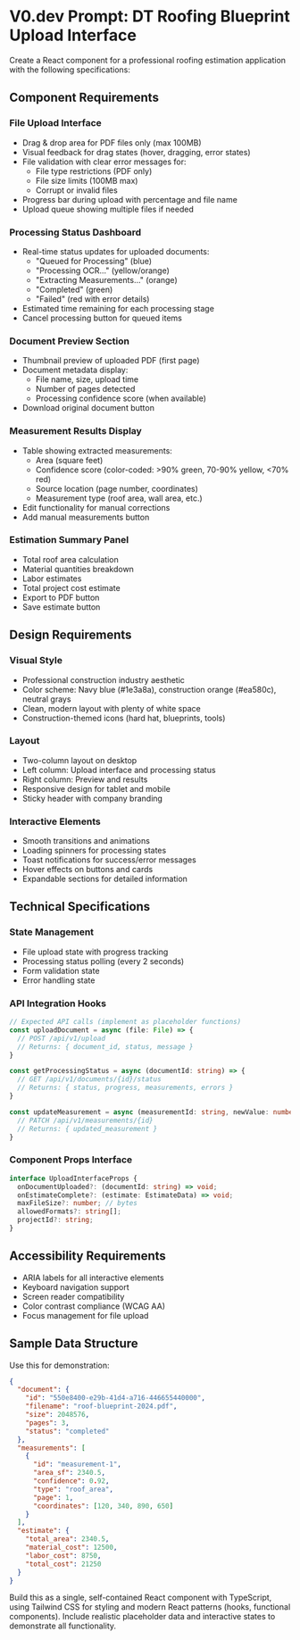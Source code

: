 # V0.dev Prompt: DT Roofing Blueprint Upload Interface

Create a React component for a professional roofing estimation application with the following specifications:

## Component Requirements

### **File Upload Interface**

- Drag & drop area for PDF files only (max 100MB)
- Visual feedback for drag states (hover, dragging, error states)
- File validation with clear error messages for:
  - File type restrictions (PDF only)
  - File size limits (100MB max)
  - Corrupt or invalid files
- Progress bar during upload with percentage and file name
- Upload queue showing multiple files if needed

### **Processing Status Dashboard**

- Real-time status updates for uploaded documents:
  - "Queued for Processing" (blue)
  - "Processing OCR..." (yellow/orange)
  - "Extracting Measurements..." (orange)
  - "Completed" (green)
  - "Failed" (red with error details)
- Estimated time remaining for each processing stage
- Cancel processing button for queued items

### **Document Preview Section**

- Thumbnail preview of uploaded PDF (first page)
- Document metadata display:
  - File name, size, upload time
  - Number of pages detected
  - Processing confidence score (when available)
- Download original document button

### **Measurement Results Display**

- Table showing extracted measurements:
  - Area (square feet)
  - Confidence score (color-coded: >90% green, 70-90% yellow, <70% red)
  - Source location (page number, coordinates)
  - Measurement type (roof area, wall area, etc.)
- Edit functionality for manual corrections
- Add manual measurements button

### **Estimation Summary Panel**

- Total roof area calculation
- Material quantities breakdown
- Labor estimates
- Total project cost estimate
- Export to PDF button
- Save estimate button

## Design Requirements

### **Visual Style**

- Professional construction industry aesthetic
- Color scheme: Navy blue (#1e3a8a), construction orange (#ea580c), neutral grays
- Clean, modern layout with plenty of white space
- Construction-themed icons (hard hat, blueprints, tools)

### **Layout**

- Two-column layout on desktop
- Left column: Upload interface and processing status
- Right column: Preview and results
- Responsive design for tablet and mobile
- Sticky header with company branding

### **Interactive Elements**

- Smooth transitions and animations
- Loading spinners for processing states
- Toast notifications for success/error messages
- Hover effects on buttons and cards
- Expandable sections for detailed information

## Technical Specifications

### **State Management**

- File upload state with progress tracking
- Processing status polling (every 2 seconds)
- Form validation state
- Error handling state

### **API Integration Hooks**

```typescript
// Expected API calls (implement as placeholder functions)
const uploadDocument = async (file: File) => {
  // POST /api/v1/upload
  // Returns: { document_id, status, message }
}

const getProcessingStatus = async (documentId: string) => {
  // GET /api/v1/documents/{id}/status
  // Returns: { status, progress, measurements, errors }
}

const updateMeasurement = async (measurementId: string, newValue: number) => {
  // PATCH /api/v1/measurements/{id}
  // Returns: { updated_measurement }
}
```

### **Component Props Interface**

```typescript
interface UploadInterfaceProps {
  onDocumentUploaded?: (documentId: string) => void;
  onEstimateComplete?: (estimate: EstimateData) => void;
  maxFileSize?: number; // bytes
  allowedFormats?: string[];
  projectId?: string;
}
```

## Accessibility Requirements

- ARIA labels for all interactive elements
- Keyboard navigation support
- Screen reader compatibility
- Color contrast compliance (WCAG AA)
- Focus management for file upload

## Sample Data Structure

Use this for demonstration:

```json
{
  "document": {
    "id": "550e8400-e29b-41d4-a716-446655440000",
    "filename": "roof-blueprint-2024.pdf",
    "size": 2048576,
    "pages": 3,
    "status": "completed"
  },
  "measurements": [
    {
      "id": "measurement-1",
      "area_sf": 2340.5,
      "confidence": 0.92,
      "type": "roof_area",
      "page": 1,
      "coordinates": [120, 340, 890, 650]
    }
  ],
  "estimate": {
    "total_area": 2340.5,
    "material_cost": 12500,
    "labor_cost": 8750,
    "total_cost": 21250
  }
}
```

Build this as a single, self-contained React component with TypeScript, using Tailwind CSS for styling and modern React patterns (hooks, functional components). Include realistic placeholder data and interactive states to demonstrate all functionality.
